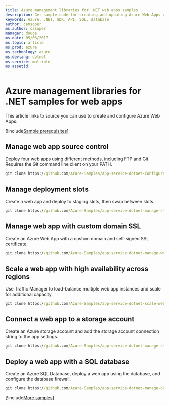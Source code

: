 ```yaml
---
title: Azure management libraries for .NET web apps samples
description: Get sample code for creating and updating Azure Web Apps using the Azure management libraries for .NET.
keywords: Azure, .NET, SDK, API, SQL, database
author: camsoper
ms.author: casoper
manager: douge
ms.date: 05/03/2017
ms.topic: article
ms.prod: azure
ms.technology: azure
ms.devlang: dotnet
ms.service: multiple
ms.assetid: 
---
```


# Azure management libraries for .NET samples for web apps

This article links to source you can use to create and configure Azure Web Apps.

[!include[Sample prerequisites](includes/sample-prereqs.md)]

## Manage web app source control

Deploy four web apps using different methods, including FTP and Git.  Requires the Git command line client on your PATH.

```cmd
git clone https://github.com/Azure-Samples/app-service-dotnet-configure-deployment-sources-for-web-apps.git
```

## Manage deployment slots

Create a web app and deploy to staging slots, then swap between slots.

```cmd
git clone https://github.com/Azure-Samples/app-service-dotnet-manage-staging-and-production-slots-for-web-apps.git
```

## Manage web app with custom domain SSL

Create an Azure Web App with a custom domain and self-signed SSL certificate.

```cmd
git clone https://github.com/Azure-Samples/app-service-dotnet-manage-web-apps-with-custom-domains.git
```

## Scale a web app with high availability across regions

Use Traffic Manager to load-balance multiple web app instances and scale for additional capacity.

```cmd
git clone https://github.com/Azure-Samples/app-service-dotnet-scale-web-apps.git
```

## Connect a web app to a storage account

Create an Azure storage account and add the storage account connection string to the app settings.

```cmd
git clone https://github.com/Azure-Samples/app-service-dotnet-manage-storage-connections-for-web-apps.git
```

## Deploy a web app with a SQL database

Create an Azure SQL Database, deploy a web app using the database, and configure the database firewall.

```cmd
git clone https://github.com/Azure-Samples/app-service-dotnet-manage-data-connections-for-web-apps.git
```

[!include[More samples](includes/more-samples.md)]